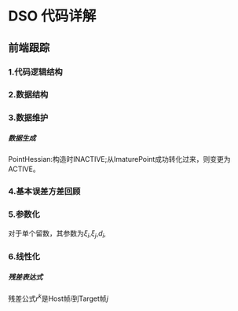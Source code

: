 # DSO 代码详解

## 前端跟踪

### 1.代码逻辑结构
[](https://github.com/MRwangmaomao/VSLAM/blob/master/DSO/pic/code_structure.png)

### 2.数据结构

### 3.数据维护

##### 数据生成  
PointHessian:构造时INACTIVE;从ImaturePoint成功转化过来，则变更为ACTIVE。
### 4.基本误差方差回顾

### 5.参数化  
对于单个留数，其参数为$\xi_i$,$\xi_j$,$d_i$,

### 6.线性化  
##### 残差表达式  
 残差公式$r^k$是Host帧$i$到Target帧$j$